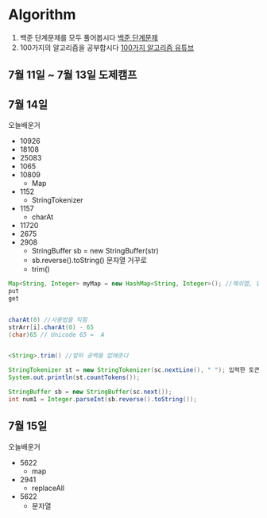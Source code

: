 # Algorithm

1. 백준 단계문제를 모두 풀어봅시다
[백준 단계문제](https://www.acmicpc.net/step)
2. 100가지의 알고리즘을 공부합시다
[100가지 알고리즘 유튜브](https://www.youtube.com/watch?v=yMqDpW__fEo&list=PLVoihNyHW4xkm_KJ8_N8X7F6EQP4uSRyR)

## 7월 11일 ~ 7월 13일 도제캠프

## 7월 14일
오늘배운거
* 10926
* 18108
* 25083
* 1065
* 10809
  - Map
* 1152
  - StringTokenizer
* 1157
  - charAt
* 11720
* 2675
* 2908
  - StringBuffer sb = new StringBuffer(str)
  - sb.reverse().toString() 문자열 거꾸로
  - trim()

```JAVA
Map<String, Integer> myMap = new HashMap<String, Integer>(); //해쉬맵, 맵 사용법
put
get


charAt(0) //사용법을 익힘
strArr[i].charAt(0) - 65
(char)65 // Unicode 65 =  A


<String>.trim() //앞뒤 공백을 없애준다

StringTokenizer st = new StringTokenizer(sc.nextLine(), " "); 입력한 토큰?
System.out.println(st.countTokens());

StringBuffer sb = new StringBuffer(sc.next());
int num1 = Integer.parseInt(sb.reverse().toString());
```
## 7월 15일
오늘배운거

* 5622
  - map
* 2941
  - replaceAll
* 5622
  - 문자열

